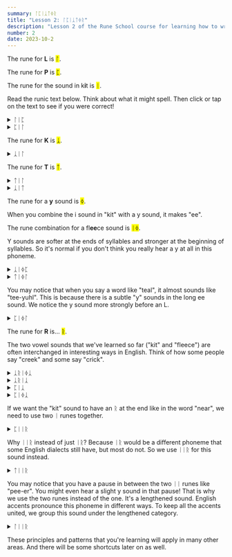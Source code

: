 ```yaml
---
summary: ᛚᛈᛁᛣᛏᛄᚱ
title: "Lesson 2: ᛚᛈᛁᛣᛏᛄᚱ"
description: "Lesson 2 of the Rune School course for learning how to write Modern English with the Anglo-Saxon futhorc"
number: 2
date: 2023-10-2
---
```


The rune for <strong>L</strong> is <mark>ᛚ</mark>.

The rune for <strong>P</strong> is <mark>ᛈ</mark>.

The rune for the sound in k<strong>i</strong>t is <mark>ᛁ</mark>.

Read the runic text below. Think about what it might spell. Then click or tap on the text to see if you were correct!

<details>
    <summary>ᛚᛁᛈ</summary>
    <p>lip</p>
</details>

<details>
    <summary>ᛈᛁᛚ</summary>
    <p>pill</p>
</details>

The rune for <strong>K</strong> is <mark>ᛣ</mark>.

<details>
    <summary>ᛣᛁᛚ</summary>
    <p>kill</p>
</details>

The rune for <strong>T</strong> is <mark>ᛏ</mark>.

<details>
    <summary>ᛏᛁᛚ</summary>
    <p>till</p>
</details>

<details>
    <summary>ᛣᛁᛏ</summary>
    <p>kit</p>
</details>

The rune for a <strong>y</strong> sound is <mark>ᛄ</mark>.

When you combine the i sound in "kit" with a y sound, it makes "ee". 

The rune combination for a fl<strong>ee</strong>ce sound is <mark>ᛁᛄ</mark>.

Y sounds are softer at the ends of syllables and stronger at the beginning of syllables. So it's normal if you don't think you really hear a y at all in this phoneme.

<details>
    <summary>ᛣᛁᛄᛈ</summary>
    <p>keep</p>
</details>

<details>
    <summary>ᛏᛁᛄᛚ</summary>
    <p>teal</p>
</details>

You may notice that when you say a word like "teal", it almost sounds like "tee-yuhl". This is because there is a subtle "y" sounds in the long ee sound. We notice the y sound more strongly before an L.

<details>
    <summary>ᛈᛁᛄᛚ</summary>
    <p>peel</p>
</details>

The rune for <strong>R</strong> is... <mark>ᚱ</mark>.

The two vowel sounds that we've learned so far ("kit" and "fleece") are often interchanged in interesting ways in English. Think of how some people say "creek" and some say "crick".

<details>
    <summary>ᛣᚱᛁᛄᛣ</summary>
    <p>creek</p>
</details>

<details>
    <summary>ᛣᚱᛁᛣ</summary>
    <p>crick</p>
</details>

<details>
    <summary>ᛈᛁᛣ</summary>
    <p>pick</p>
</details>

<details>
    <summary>ᛈᛁᛄᛣ</summary>
    <p>peak</p>
</details>

If we want the "kit" sound to have an ᚱ at the end like in the word "near", we need to use two ᛁ runes together. 

<details>
    <summary>ᛈᛁᛁᚱ</summary>
    <p>pier</p>
</details>

Why ᛁᛁᚱ instead of just ᛁᚱ? Because ᛁᚱ would be a different phoneme that some English dialects still have, but most do not. So we use ᛁᛁᚱ for this sound instead.

<details>
    <summary>ᛏᛁᛁᚱ</summary>
    <p>tier</p>
</details>

You may notice that you have a pause in between the two ᛁᛁ runes like "pee-er". You might even hear a slight y sound in that pause! That is why we use the two runes instead of the one. It's a lengthened sound. English accents pronounce this phoneme in different ways. To keep all the accents united, we group this sound under the lengthened category.

<details>
    <summary>ᛚᛁᛁᚱ</summary>
    <p>leer</p>
</details>

These principles and patterns that you're learning will apply in many other areas. And there will be some shortcuts later on as well.
